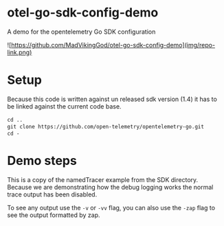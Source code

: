 # otel-go-sdk-config-demo
A demo for the opentelemetry Go SDK configuration 

![https://github.com/MadVikingGod/otel-go-sdk-config-demo](img/repo-link.png)

# Setup
Because this code is written against un released sdk version (1.4) it has to be linked against the current code base.

```shell
cd ..
git clone https://github.com/open-telemetry/opentelemetry-go.git
cd - 
```

# Demo steps
This is a copy of the namedTracer example from the SDK directory.  Because we are demonstrating how the debug logging works the normal trace output has been disabled.

To see any output use the `-v` or `-vv` flag, you can also use the `-zap` flag to see the output formatted by zap.
